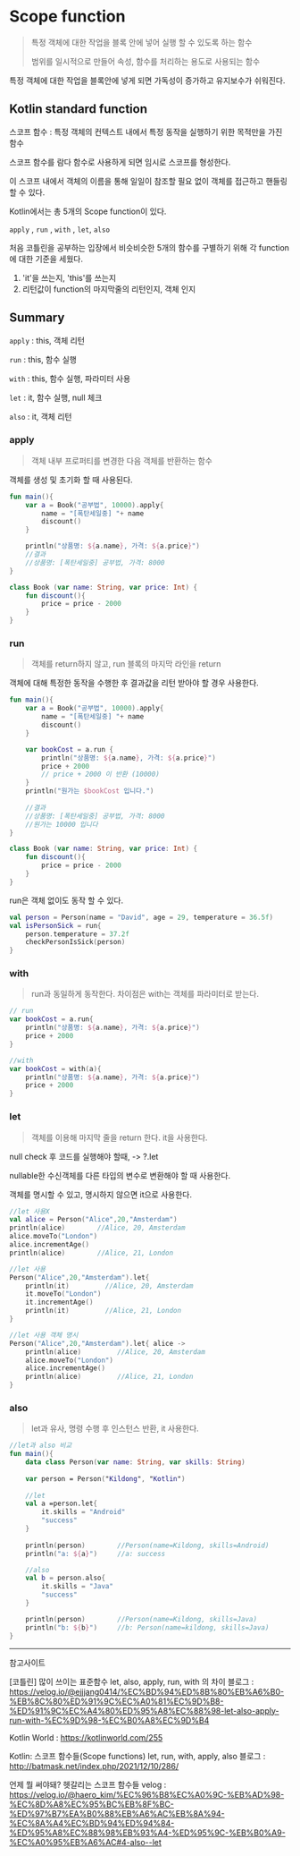 # Scope function

> 특정 객체에 대한 작업을 블록 안에 넣어 실행 할 수 있도록 하는 함수
>
> 범위를 일시적으로 만들어 속성, 함수를 처리하는 용도로 사용되는 함수



특정 객체에 대한 작업을 블록안에 넣게 되면 가독성이 증가하고 유지보수가 쉬워진다.



## Kotlin standard function

스코프 함수 : 특정 객체의 컨텍스트 내에서 특정 동작을 실행하기 위한 목적만을 가진 함수

스코프 함수를 람다 함수로 사용하게 되면 임시로 스코프를 형성한다.

이 스코프 내에서 객체의 이름을 통해 일일이 참조할 필요 없이 객체를 접근하고 핸들링 할 수 있다.



Kotlin에서는 총 5개의 Scope function이 있다.

`apply` , `run` , `with` , `let`, `also` 



처음 코틀린을 공부하는 입장에서 비슷비슷한 5개의 함수를 구별하기 위해 각 function에 대한 기준을 세웠다.

1. 'it'을 쓰는지, 'this'를 쓰는지
2. 리턴값이 function의 마지막줄의 리턴인지, 객체 인지



## Summary

`apply` : this, 객체 리턴

`run` : this, 함수 실행

`with` : this, 함수 실행, 파라미터 사용

`let` : it, 함수 실행, null 체크

`also` : it, 객체 리턴



### apply

> 객체 내부 프로퍼티를 변경한 다음 객체를 반환하는 함수

객체를 생성 및 초기화 할 때 사용된다.

```kotlin
fun main(){
	var a = Book("공부법", 10000).apply{
		name = "[폭탄세일중] "+ name
		discount()
	}

	println("상품명: ${a.name}, 가격: ${a.price}")
	//결과
	//상품명: [폭탄세일중] 공부법, 가격: 8000
}

class Book (var name: String, var price: Int) {
	fun discount(){
		price = price - 2000
	}
}
```



### run

> 객체를 return하지 않고, run 블록의 마지막 라인을 return

객체에 대해 특정한 동작을 수행한 후 결과값을 리턴 받아야 할 경우 사용한다.



```kotlin
fun main(){
	var a = Book("공부법", 10000).apply{
		name = "[폭탄세일중] "+ name
		discount()
	}

	var bookCost = a.run {
		println("상품명: ${a.name}, 가격: ${a.price}")	
		price + 2000
		// price + 2000 이 반환 (10000)
	}
	println("원가는 $bookCost 입니다.")
	
	//결과
	//상품명: [폭탄세일중] 공부법, 가격: 8000
	//원가는 10000 입니다
}

class Book (var name: String, var price: Int) {
	fun discount(){
		price = price - 2000
	}
}
```



run은 객체 없이도 동작 할 수 있다.

```kotlin
val person = Person(name = "David", age = 29, temperature = 36.5f)
val isPersonSick = run{
    person.temperature = 37.2f
    checkPersonIsSick(person)
}
```



### with

> run과 동일하게 동작한다. 차이점은 with는 객체를 파라미터로 받는다.

```kotlin
// run
var bookCost = a.run{
	println("상품명: ${a.name}, 가격: ${a.price}")
	price + 2000
}

//with
var bookCost = with(a){
	println("상품명: ${a.name}, 가격: ${a.price}")
	price + 2000
}
```



### let

> 객체를 이용해 마지막 줄을 return 한다. it을 사용한다.

null check 후 코드를 실행해야 할때, -> ?.let

nullable한 수신객체를 다른 타입의 변수로 변환해야 할 때 사용한다.

객체를 명시할 수 있고, 명시하지 않으면 it으로 사용한다.

```kotlin
//let 사용X
val alice = Person("Alice",20,"Amsterdam")
println(alice)        //Alice, 20, Amsterdam
alice.moveTo("London")
alice.incrementAge()
println(alice)        //Alice, 21, London

//let 사용
Person("Alice",20,"Amsterdam").let{
	println(it)         //Alice, 20, Amsterdam
	it.moveTo("London")
	it.incrementAge()
	println(it)         //Alice, 21, London
}

//let 사용 객체 명시
Person("Alice",20,"Amsterdam").let{ alice ->
	println(alice)         //Alice, 20, Amsterdam
	alice.moveTo("London")
	alice.incrementAge()
	println(alice)         //Alice, 21, London
}
```



### also

> let과 유사, 명령 수행 후 인스턴스 반환, it 사용한다.

```kotlin
//let과 also 비교
fun main(){
	data class Person(var name: String, var skills: String)
	
	var person = Person("Kildong", "Kotlin")
	
	//let
	val a =person.let{
		it.skills = "Android"
		"success"
	}
	
	println(person)        //Person(name=Kildong, skills=Android)
	println("a: ${a}")     //a: success

	//also
	val b = person.also{
		it.skills = "Java"
		"success"
	}

	println(person)        //Person(name=Kildong, skills=Java)
	println("b: ${b}")     //b: Person(name=kildong, skills=Java)
}
```



---

참고사이트

[코틀린] 많이 쓰이는 표준함수 let, also, apply, run, with 의 차이 블로그 : https://velog.io/@ejjjang0414/%EC%BD%94%ED%8B%80%EB%A6%B0-%EB%8C%80%ED%91%9C%EC%A0%81%EC%9D%B8-%ED%91%9C%EC%A4%80%ED%95%A8%EC%88%98-let-also-apply-run-with-%EC%9D%98-%EC%B0%A8%EC%9D%B4



Kotlin World : https://kotlinworld.com/255



Kotlin: 스코프 함수들(Scope functions) let, run, with, apply, also 블로그 : http://batmask.net/index.php/2021/12/10/286/



언제 뭘 써야돼? 헷갈리는 스코프 함수들 velog : https://velog.io/@haero_kim/%EC%96%B8%EC%A0%9C-%EB%AD%98-%EC%8D%A8%EC%95%BC%EB%8F%BC-%ED%97%B7%EA%B0%88%EB%A6%AC%EB%8A%94-%EC%8A%A4%EC%BD%94%ED%94%84-%ED%95%A8%EC%88%98%EB%93%A4-%ED%95%9C-%EB%B0%A9-%EC%A0%95%EB%A6%AC#4-also--let